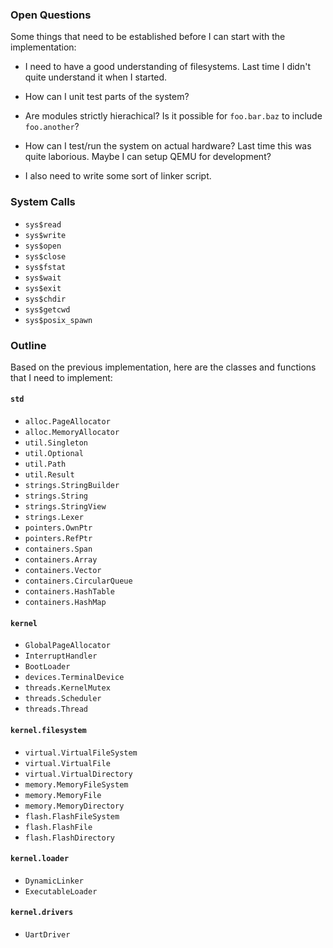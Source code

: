 ### Open Questions

Some things that need to be established before I can start with the implementation:

-   I need to have a good understanding of filesystems.
    Last time I didn't quite understand it when I started.

-   How can I unit test parts of the system?

-   Are modules strictly hierachical?
    Is it possible for `foo.bar.baz` to include `foo.another`?

-   How can I test/run the system on actual hardware?
    Last time this was quite laborious.
    Maybe I can setup QEMU for development?

-   I also need to write some sort of linker script.

### System Calls

-   `sys$read`
-   `sys$write`
-   `sys$open`
-   `sys$close`
-   `sys$fstat`
-   `sys$wait`
-   `sys$exit`
-   `sys$chdir`
-   `sys$getcwd`
-   `sys$posix_spawn`

### Outline

Based on the previous implementation, here are the classes and functions that I need to implement:

#### `std`

-   `alloc.PageAllocator`
-   `alloc.MemoryAllocator`
-   `util.Singleton`
-   `util.Optional`
-   `util.Path`
-   `util.Result`
-   `strings.StringBuilder`
-   `strings.String`
-   `strings.StringView`
-   `strings.Lexer`
-   `pointers.OwnPtr`
-   `pointers.RefPtr`
-   `containers.Span`
-   `containers.Array`
-   `containers.Vector`
-   `containers.CircularQueue`
-   `containers.HashTable`
-   `containers.HashMap`

#### `kernel`

-   `GlobalPageAllocator`
-   `InterruptHandler`
-   `BootLoader`
-   `devices.TerminalDevice`
-   `threads.KernelMutex`
-   `threads.Scheduler`
-   `threads.Thread`

#### `kernel.filesystem`

-   `virtual.VirtualFileSystem`
-   `virtual.VirtualFile`
-   `virtual.VirtualDirectory`
-   `memory.MemoryFileSystem`
-   `memory.MemoryFile`
-   `memory.MemoryDirectory`
-   `flash.FlashFileSystem`
-   `flash.FlashFile`
-   `flash.FlashDirectory`

#### `kernel.loader`

-   `DynamicLinker`
-   `ExecutableLoader`

#### `kernel.drivers`

-   `UartDriver`
